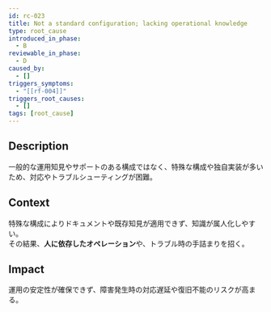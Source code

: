 ```yaml
---
id: rc-023
title: Not a standard configuration; lacking operational knowledge
type: root_cause
introduced_in_phase:
  - B
reviewable_in_phase:
  - D
caused_by:
  - []
triggers_symptoms:
  - "[[rf-004]]"
triggers_root_causes:
  - []
tags: [root_cause]
---
```


## Description
一般的な運用知見やサポートのある構成ではなく、特殊な構成や独自実装が多いため、対応やトラブルシューティングが困難。

## Context
特殊な構成によりドキュメントや既存知見が適用できず、知識が属人化しやすい。  
その結果、**人に依存したオペレーション**や、トラブル時の手詰まりを招く。

## Impact
運用の安定性が確保できず、障害発生時の対応遅延や復旧不能のリスクが高まる。